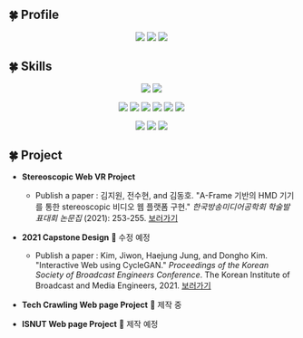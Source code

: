 ## 🍀 Profile

<div align = "center">
<!-- ![won_k's solved.ac stats](https://github-readme-solvedac.hyp3rflow.vercel.app/api/?handle=won_k) -->

</div>

<div align = "center">

<a href="https://wonjw3638.github.io/" rel="Tistory"><img src="https://img.shields.io/badge/Portfoilo-ffd500?style=for-the-badge"/></a> [<img src="https://img.shields.io/badge/Gmail-EA4335?style=for-the-badge&logo=Gmail&logoColor=white"/>](mailto:wonjw3638@gmail.com) <a href="https://only-jione.tistory.com/" rel="Tistory"><img src="https://img.shields.io/badge/Tistory-000000?style=for-the-badge&logo=Tistory&logoColor=white"/></a>

</div>

## 🍀 Skills

<div align = "center">

<img src="https://img.shields.io/badge/Python-3776AB?style=for-the-badge&logo=Python&logoColor=f5dd42"/> <img src="https://img.shields.io/badge/JavaScript-F7DF1E?style=for-the-badge&logo=JavaScript&logoColor=1c1c1c"/>

<img src="https://img.shields.io/badge/HTML5-E34F26?style=for-the-badge&logo=HTML5&logoColor=white"/>&nbsp;<img src="https://img.shields.io/badge/CSS3-1572B6?style=for-the-badge&logo=CSS3&logoColor=white"/>&nbsp;<img src="https://img.shields.io/badge/Bootstrap-7952B3?style=for-the-badge&logo=Bootstrap&logoColor=fafafa"/> <img src="https://img.shields.io/badge/Vue.js-4FC08D?style=for-the-badge&logo=Vue.js&logoColor=fafafa"/> <img src="https://img.shields.io/badge/Django-092E20?style=for-the-badge&logo=Django&logoColor=white"/> <img src="https://img.shields.io/badge/SQLite-003B57?style=for-the-badge&logo=SQLite&logoColor=white"/>  

<img src="https://img.shields.io/badge/Visual Studio Code-2b2b2b?style=for-the-badge&logo=Visual Studio Code&logoColor=007acc"/> <img src="https://img.shields.io/badge/PyCharm-000000?style=for-the-badge&logo=PyCharm&logoColor=white"/> <img src="https://img.shields.io/badge/GitHub-181717?style=for-the-badge&logo=GitHub&logoColor=white"/>

</div>

## 🍀 Project

- **Stereoscopic Web VR Project**
  - Publish a paper : 김지원, 전수현, and 김동호. "A-Frame 기반의 HMD 기기를 통한 stereoscopic 비디오 웹 플랫폼 구현." *한국방송미디어공학회 학술발표대회 논문집* (2021): 253-255. [보러가기](https://www.dbpia.co.kr/Journal/articleDetail?nodeId=NODE10604833)

- **2021 Capstone Design** 🚧 수정 예정
  - Publish a paper : Kim, Jiwon, Haejung Jung, and Dongho Kim. "Interactive Web using CycleGAN." *Proceedings of the Korean Society of Broadcast Engineers Conference*. The Korean Institute of Broadcast and Media Engineers, 2021. [보러가기](https://koreascience.kr/article/CFKO202115161265739.page)
- **Tech Crawling Web page Project** 🚩 제작 중
- **ISNUT Web page Project** 🚧 제작 예정
